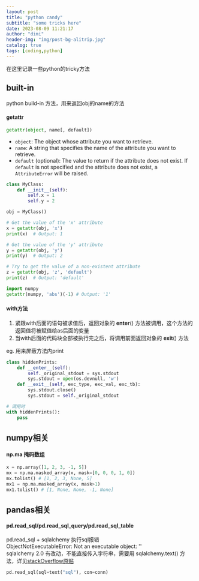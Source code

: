 ```yaml
---
layout: post
title: "python candy"
subtitle: "some tricks here"
date: 2023-08-09 11:21:17
author: "dimi"
header-img: "img/post-bg-alitrip.jpg"
catalog: true
tags: [coding,python]
---
```


在这里记录一些python的tricky方法

## built-in
python build-in 方法，用来返回obj的name的方法

#### getattr
```python
getattr(object, name[, default])

```
- `object`: The object whose attribute you want to retrieve.
- `name`: A string that specifies the name of the attribute you want to retrieve.
- `default` (optional): The value to return if the attribute does not exist. If `default` is not specified and the attribute does not exist, a `AttributeError` will be raised.

```python
class MyClass:
    def __init__(self):
        self.x = 1
        self.y = 2

obj = MyClass()

# Get the value of the 'x' attribute
x = getattr(obj, 'x')
print(x)  # Output: 1

# Get the value of the 'y' attribute
y = getattr(obj, 'y')
print(y)  # Output: 2

# Try to get the value of a non-existent attribute
z = getattr(obj, 'z', 'default')
print(z)  # Output: 'default'

import numpy
getattr(numpy, 'abs')(-1) # Output: '1'
```

#### with方法
1. 紧跟with后面的语句被求值后，返回对象的 __enter__() 方法被调用，这个方法的返回值将被赋值给as后面的变量
2. 当with后面的代码块全部被执行完之后，将调用前面返回对象的 __exit__() 方法

eg. 用来屏蔽方法内print
```python
class hiddenPrints:
    def __enter__(self):
        self._original_stdout = sys.stdout
        sys.stdout = open(os.devnull, 'w')
    def __exit__(self, exc_type, exc_val, exc_tb):
        sys.stdout.close()
        sys.stdout = self._original_stdout

# 调用时
with hiddenPrints():
    pass
```

## numpy相关
#### np.ma 掩码数组
```python
x = np.array([1, 2, 3, -1, 5])
mx = np.ma.masked_array(x, mask=[0, 0, 0, 1, 0])
mx.tolist() # [1, 2, 3, None, 5]
mx1 = np.ma.masked_array(x, mask>1)
mx1.tolist() # [1, None, None, -1, None]
```

## pandas相关
#### pd.read_sql/pd.read_sql_query/pd.read_sql_table
pd.read_sql + sqlalchemy 执行sql报错  
ObjectNotExecutableError: Not an executable object: ''  
sqlalchemy 2.0 有改动，不能直接传入字符串，需要用 sqlalchemy.text() 方法，详见[stackOverflow原贴](https://stackoverflow.com/questions/75284194/pandasql-sqldf-objectnotexecutableerror-not-an-executable-object-select)
```python
pd.read_sql(sql=text("sql"), con=conn)
```



